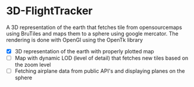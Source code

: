 # 3D-FlightTracker
A 3D representation of the earth that fetches tile from opensourcemaps using BruTiles and maps them to a sphere using google mercator. The rendering is done with OpenGl using the OpenTk library
- [X]  3D representation of the earth with properly plotted map
- [ ] Map with dynamic LOD (level of detail) that fetches new tiles based on the zoom level
- [ ] Fetching airplane data from public API's and displaying planes on the sphere
